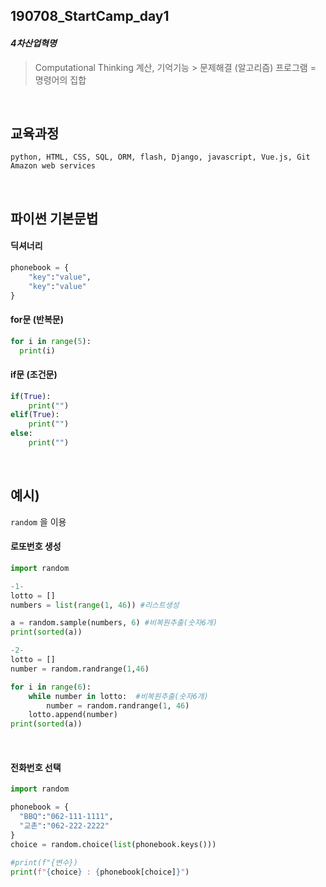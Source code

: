 ## 190708_StartCamp_day1

#### *4차산업혁명*

> Computational Thinking
> 계산, 기억기능 > 문제해결 (알고리즘)
> 프로그램 = 명령어의 집합

<br>

## 교육과정

`python, HTML, CSS, SQL, ORM, flash, Django, javascript, Vue.js, Git Amazon web services`

<br>

## 파이썬 기본문법

#### 딕셔너리

```python
phonebook = {
	"key":"value",
    "key":"value"
}
```

#### for문 (반복문)

```python
for i in range(5):
  print(i)
```

#### if문 (조건문)

```python
if(True):
	print("")
elif(True):
    print("")
else:
    print("")
```

<br>

## 예시)

`random` 을 이용

#### 로또번호 생성

```python
import random

-1-
lotto = [] 
numbers = list(range(1, 46)) #리스트생성

a = random.sample(numbers, 6) #비복원추출(숫자6개)
print(sorted(a))

-2-
lotto = []
number = random.randrange(1,46)

for i in range(6):
	while number in lotto:  #비복원추출(숫자6개)
		number = random.randrange(1, 46)
	lotto.append(number)
print(sorted(a))
```

<br>

#### 전화번호 선택

```python
import random

phonebook = {
  "BBQ":"062-111-1111",  
  "교촌":"062-222-2222"
}
choice = random.choice(list(phonebook.keys()))

#print(f"{변수})
print(f"{choice} : {phonebook[choice]}") 
```
